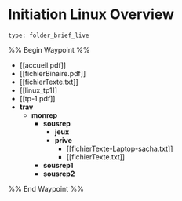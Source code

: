 # Initiation Linux Overview
 
```ccard
type: folder_brief_live
```
 
%% Begin Waypoint %%
- [[accueil.pdf]]
- [[fichierBinaire.pdf]]
- [[fichierTexte.txt]]
- [[linux_tp1]]
- [[tp-1.pdf]]
- **trav**
	- **monrep**
		- **sousrep**
			- **jeux**
			- **prive**
				- [[fichierTexte-Laptop-sacha.txt]]
				- [[fichierTexte.txt]]
		- **sousrep1**
		- **sousrep2**

%% End Waypoint %%